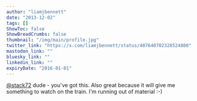 ```yaml
---
author: "liamjbennett"
date: "2013-12-02"
tags: []
ShowToc: false
ShowBreadCrumbs: false
thumbnail: "/img/main/profile.jpg"
twitter_link: "https://x.com/liamjbennett/status/407640702328524800"
mastodon_link: ""
bluesky_link: ""
linkedin_link: ""
expiryDate: "2016-01-01"
---
```


[@stack72](https://x.com/stack72) dude - you've got this. Also great because it will give me something to watch on the train. I'm running out of material :-)

